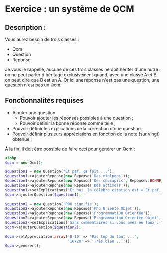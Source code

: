 # Exercice : un système de QCM

## Description :
Vous aurez besoin de trois classes :
- Qcm
- Question
- Reponse

Je vous le rappelle, aucune de ces trois classes ne doit hériter d'une autre : on ne peut parler d'héritage exclusivement quand, avec une classe A et B, on peut dire que B est un A. Or ici une réponse n'est pas une question, une question n'est pas un Qcm.

## Fonctionnalités requises
- Ajouter une question
    - Pouvoir ajouter les réponses possibles à une question ;
    - Pouvoir définir la bonne réponse comme telle ;
- Pouvoir définir les explications de la correction d'une question.
- Pouvoir définir plusieurs appréciations en fonction de la note (sur vingt) obtenue ;


À la fin, il doit être possible de faire ceci pour générer un Qcm :

```php	
<?php
$qcm = new Qcm();
 
$question1 = new Question('Et paf, ça fait ...');
$question1->ajouterReponse(new Reponse('Des mielpops'));
$question1->ajouterReponse(new Reponse('Des chocapics', Reponse::BONNE_REPONSE));
$question1->ajouterReponse(new Reponse('Des actimels'));
$question1->setExplications('Et oui, la célèbre citation est « Et paf, ça fait des chocapics ! »');
$qcm->ajouterQuestion($question1);
 
$question2 = new Question('POO signifie');
$question2->ajouterReponse(new Reponse('Php Orienté Objet'));
$question2->ajouterReponse(new Reponse('ProgrammatiOn Orientée'));
$question2->ajouterReponse(new Reponse('Programmation Orientée Objet', Reponse::BONNE_REPONSE));
$question2->setExplications('Sans commentaires si vous avez eu faux :-°');
$qcm->ajouterQuestion($question2);
 
$qcm->setAppreciation(array('0-10' => 'Pas top du tout ...',
                            '10-20' => 'Très bien ...'));
$qcm->generer();
```
